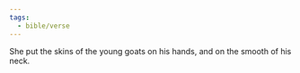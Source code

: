 ```yaml
---
tags:
  - bible/verse
---
```

She put the skins of the young goats on his hands, and on the smooth of his neck.